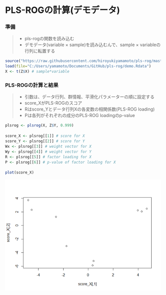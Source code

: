 PLS-ROGの計算(デモデータ)
================

### 準備

>   - pls-rogの関数を読み込む
>   - デモデータ(variable × sample)を読み込むんで、sample × variableの行列に転置する

``` r
source("https://raw.githubusercontent.com/hiroyukiyamamoto/pls-rog/master/plsrog.R")
load(file="C:/Users/yamamoto/Documents/GitHub/pls-rog/demo.Rdata")
X <- t(Z$X) # sample*variable
```

### PLS-ROGの計算と結果

>   - 引数は、データ行列、群情報、平滑化パラメーターの順に設定する
>   - score\_XがPLS-ROGのスコア
>   - Rはscore\_Yとデータ行列Xの各変数の相関係数(PLS-ROG loading)
>   - Pは各列がそれぞれの成分のPLS-ROG loadingのp-value

``` r
plsrog <- plsrog(X, Z$Y, 0.999)

score_X <- plsrog[[1]] # score for X
score_Y <- plsrog[[2]] # score for Y
Wx <- plsrog[[3]] # weight vector for X
Wy <- plsrog[[4]] # weight vector for Y
R <- plsrog[[5]] # factor loading for X
P <- plsrog[[6]] # p-value of factor loading for X

plot(score_X)
```

![](plsrog_files/figure-gfm/pls_rog-1.png)<!-- -->
